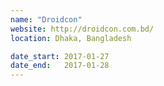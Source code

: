 ```yaml
---
name: "Droidcon"
website: http://droidcon.com.bd/
location: Dhaka, Bangladesh

date_start: 2017-01-27
date_end:   2017-01-28
---
```

